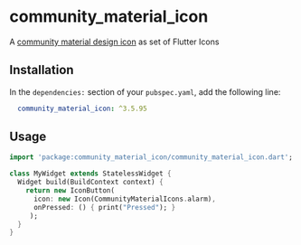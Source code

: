 # community_material_icon

A [community material design icon](https://materialdesignicons.com) as set of Flutter Icons

## Installation

In the `dependencies:` section of your `pubspec.yaml`, add the following line:

```yaml
  community_material_icon: ^3.5.95
```

## Usage

```dart
import 'package:community_material_icon/community_material_icon.dart';

class MyWidget extends StatelessWidget {
  Widget build(BuildContext context) {
    return new IconButton(
      icon: new Icon(CommunityMaterialIcons.alarm),
      onPressed: () { print("Pressed"); }
     );
  }
}
```
